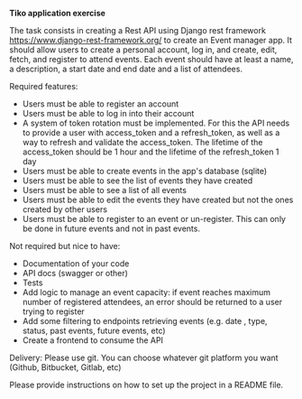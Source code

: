 **Tiko application exercise**

The task consists in creating a Rest API using Django rest framework https://www.django-rest-framework.org/ to create an Event manager app.
It should allow users to create a personal account, log in, and create, edit, fetch, and register to attend events.
Each event should have at least a name, a description, a start date and end date and a list of attendees.

Required features:
* Users must be able to register an account
* Users must be able to log in into their account
* A system of token rotation must be implemented. For this the API needs to provide a user with access_token and a refresh_token, as well as a way to refresh and validate the access_token. The lifetime of the access_token should be 1 hour and the lifetime of the refresh_token 1 day
* Users must be able to create events in the app's database (sqlite)
* Users must be able to see the list of events they have created
* Users must be able to see a list of all events
* Users must be able to edit the events they have created but not the ones created by other users
* Users must be able to register to an event or un-register. This can only be done in future events and not in past events.

Not required but nice to have:
* Documentation of your code
* API docs (swagger or other)
* Tests
* Add logic to manage an event capacity: if event reaches maximum number of registered attendees, an error should be returned to a user trying to register
* Add some  filtering to endpoints retrieving events (e.g. date , type, status, past events, future events, etc)
* Create a frontend to consume the API

Delivery:
Please use git. You can choose whatever git platform you want (Github, Bitbucket, Gitlab, etc)

Please provide instructions on how to set up the project in a README file.
